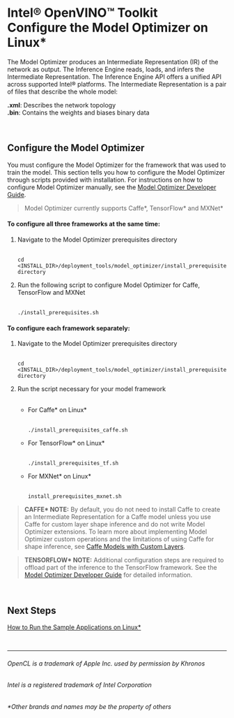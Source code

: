 

# Intel® OpenVINO™ Toolkit <br>Configure the Model Optimizer on Linux*

The Model Optimizer produces an Intermediate Representation (IR) of the network as output. The Inference Engine reads, loads, and infers the Intermediate Representation. The Inference Engine API offers a unified API across supported Intel® platforms. The Intermediate Representation is a pair of files that describe the whole model:

<strong>.xml</strong>: Describes the network topology<br>
<strong>.bin</strong>: Contains the weights and biases binary data
   
<br>

## Configure the Model Optimizer

You must configure the Model Optimizer for the framework that was used to train the model. This section tells you how to configure the Model Optimizer through scripts provided with installation. For instructions on how to configure Model Optimizer manually, see the [Model Optimizer Developer Guide](https://software.intel.com/en-us/articles/OpenVINO-ModelOptimizer).

> Model Optimizer currently supports Caffe*, TensorFlow* and MXNet*

#### To configure all three frameworks at the same time: 

<ol>
    <li> Navigate to the Model Optimizer prerequisites directory</li><br>

    cd <INSTALL_DIR>/deployment_tools/model_optimizer/install_prerequisites directory

<li> Run the following script to configure Model Optimizer for Caffe, TensorFlow and MXNet</li><br>

    ./install_prerequisites.sh

</ol>

#### To configure each framework separately: 

<ol>
    <li> Navigate to the Model Optimizer prerequisites directory</li><br>
    

    cd <INSTALL_DIR>/deployment_tools/model_optimizer/install_prerequisites directory

<li> Run the script necessary for your model framework</li><br>

<ul>

<li> For Caffe* on Linux*</li><br>

    ./install_prerequisites_caffe.sh

<li> For TensorFlow* on Linux*</li><br>

    ./install_prerequisites_tf.sh

<li> For MXNet* on Linux*</li><br>

    install_prerequisites_mxnet.sh

</ul>

</ol>

> <strong>CAFFE* NOTE:</strong> By default, you do not need to install Caffe to create an Intermediate Representation for a Caffe model unless you use Caffe for custom layer shape inference and do not write Model Optimizer extensions. To learn more about implementing Model Optimizer custom operations and the limitations of using Caffe for shape inference, see [Caffe Models with Custom Layers](https://software.intel.com/en-us/articles/OpenVINO-ModelOptimizer#caffe-models-with-custom-layers).

> <strong>TENSORFLOW* NOTE:</strong> Additional configuration steps are required to offload part of the inference to the TensorFlow framework. See the [Model Optimizer Developer Guide](https://software.intel.com/en-us/articles/OpenVINO-ModelOptimizer#Offloading%20Computations%20to%20TensorFlow) for detailed information.

<br>

## Next Steps

[How to Run the Sample Applications on Linux*]()

<br>


***

###### OpenCL is a trademark of Apple Inc. used by permission by Khronos   
###### Intel is a registered trademark of Intel Corporation
###### &ast;Other brands and names may be the property of others
